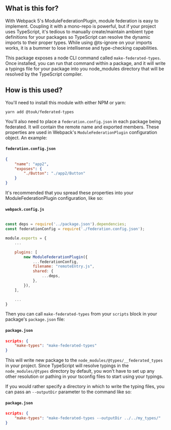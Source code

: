 ## What is this for?

With Webpack 5's ModuleFederationPlugin, module federation is easy to implement. Coupling it with a mono-repo is powerful, but if your project uses TypeScript, it's tedious to manually create/maintain ambient type definitions for your packages so TypeScript can resolve the dynamic imports to their proper types. While using @ts-ignore on your imports works, it is a bummer to lose intellisense and type-checking capabilities.

This package exposes a node CLI command called `make-federated-types`. Once installed, you can run that command within a package, and it will write a typings file for your package into you node_modules directory that will be resolved by the TypeScript compiler.

## How is this used?

You'll need to install this module with either NPM or yarn:

```
yarn add @touk/federated-types
```

You'll also need to place a `federation.config.json` in each package being federated. It will contain the remote name and exported members. These properties are used in Webpack's `ModuleFederationPlugin` configuration object. An example:

#### `federation.config.json`

```json
{
    "name": "app2",
    "exposes": {
        "./Button": "./app2/Button"
    }
}
```

It's recommended that you spread these properties into your ModuleFederationPlugin configuration, like so:

#### `webpack.config.js`

```javascript

const deps = require('../package.json').dependencies;
const federationConfig = require('./federation.config.json');

module.exports = {
    ...

    plugins: [
        new ModuleFederationPlugin({
            ...federationConfig,
            filename: "remoteEntry.js",
            shared: {
                ...deps,
            },
        }),
    ],

    ...
}

```

Then you can call `make-federated-types` from your `scripts` block in your package's `package.json` file:

#### `package.json`

```json
scripts: {
    "make-types": "make-federated-types"
}
```

This will write new package to the `node_modules/@types/__federated_types` in your project. Since TypeScript will resolve typings in the `node_modules/@types` directory by default, you won't have to set up any other resolution or pathing in your tsconfig files to start using your typings.

If you would rather specify a directory in which to write the typing files, you can pass an `--outputDir` parameter to the command like so:

#### `package.json`

```json
scripts: {
    "make-types": "make-federated-types --outputDir ../../my_types/"
}
```
